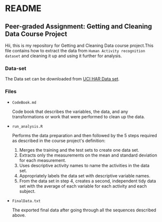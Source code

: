 # README

## Peer-graded Assignment: Getting and Cleaning Data Course Project

Hii, this is my repository for Getting and Cleaning Data course project.This file contains how to extract the data from `Human Activity recognition dataset` and cleaning it up and using it further for analysis.

### Data-set

The Data set can be downloaded from [UCI HAR Data set](http://archive.ics.uci.edu/ml/datasets/Human+Activity+Recognition+Using+Smartphones).

### Files

-   `CodeBook.md`

    Code book that describes the variables, the data, and any transformations or work that were performed to clean up the data.

-   `run_analysis.R`

    Performs the data preparation and then followed by the 5 steps required as described in the course project's definition:

    1.  Merges the training and the test sets to create one data set.
    2.  Extracts only the measurements on the mean and standard deviation for each measurement.
    3.  Uses descriptive activity names to name the activities in the data set.
    4.  Appropriately labels the data set with descriptive variable names.
    5.  From the data set in step 4, creates a second, independent tidy data set with the average of each variable for each activity and each subject.

-   `FinalData.txt`

    The exported final data after going through all the sequences described above.
